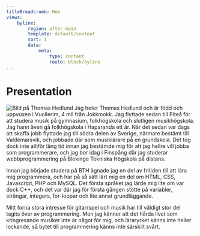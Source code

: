 ```yaml
---
titleBreadcrumb: Hem
views:
    byline:
        region: after-main
        template: default/content
        sort: 1
        data:
            meta:
                type: content
                route: block/byline
...
```

Presentation
===============================
<img class="image-me" src="img/thomas.jpg" alt="Bild på Thomas Hedlund">
Jag heter Thomas Hedlund och är född och uppvuxen i Vuollerim,
4 mil från Jokkmokk. Jag flyttade sedan till Piteå för att studera 
musik på gymnasium, folkhögskola och slutligen musikhögskola. 
Jag hann även gå folkhögskola i Haparanda ett år. När det sedan var 
dags att skaffa jobb flyttade jag till södra delen av Sverige, 
närmare bestämt till Valdemarsvik, och jobbade där som musiklärare 
på en grundskola. Det tog dock inte alltför lång tid innan jag bestämde 
mig för att jag hellre vill jobba som programmerare, och jag bor idag i 
Finspång där jag studerar webbprogrammering på Blekinge Tekniska Högskola
på distans.

Innan jag började studera på BTH ägnade jag en del av fritiden till
att lära mig programmera, och har på så sätt lärt mig en del om HTML,
CSS, Javascript, PHP och MySQL. Det första språket jag lärde mig lite om
var dock C++, och det var där jag för första gången stötte på variabler, 
strängar, integers, for-loopar och lite annat grundläggande.

Mitt forna stora intresse för gitarrspel och musik har till väldigt stor del
tagits över av programmering. Men jag känner att det hårda livet som
kringresande musiker inte är något för mig, och läraryrket känns inte heller
lockande, så bytet till programmering känns inte särskilt svårt.
